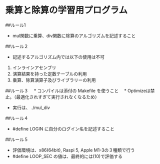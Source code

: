 # 乗算と除算の学習用プログラム

##ルール1
  * mul関数に乗算、div関数に除算のアルゴリズムを記述すること

##ルール２
  * 記述するアルゴリズム内では以下の使用は不可
  1. インラインアセンブリ
  2. 演算結果を持った定数テーブルの利用
  3. 乗算、除算演算子及びライブラリーの利用

##ルール３
　* コンパイルは添付の Makefile を使うこと
　* Optimizeは禁止。（最適化されすぎて実行されなくなるため）
  * 実行は、 ./mul_div <enter>

##ルール４
  * #define LOGIN に自分のログイン名を記述すること

##ルール５
  * 評価環境は、x86(64bit), Raspi 5, Apple M1-3の３種類で行う
  * #define LOOP_SEC の値は、最終的には(10)で評価する
  


